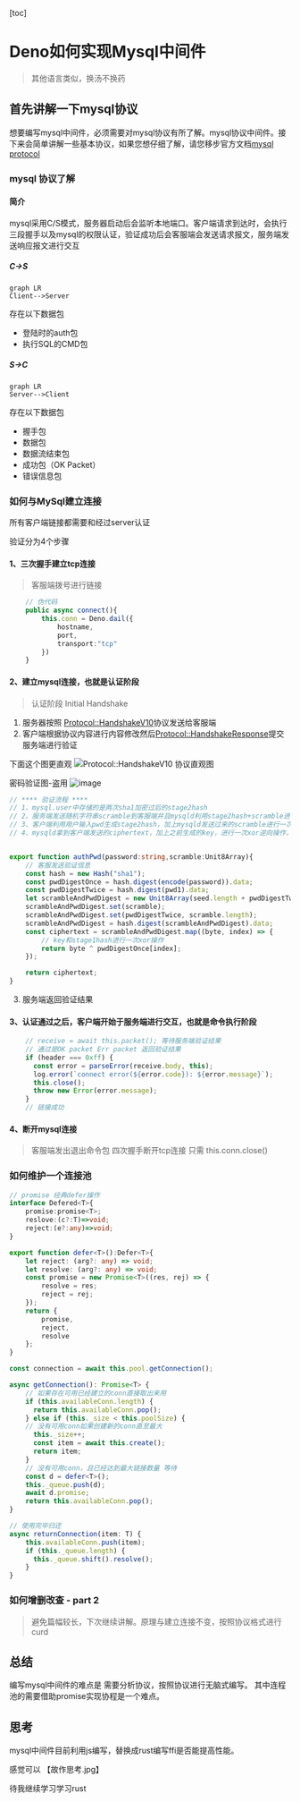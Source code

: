 [toc]
# Deno如何实现Mysql中间件
> 其他语言类似，换汤不换药

## 首先讲解一下mysql协议

想要编写mysql中间件，必须需要对mysql协议有所了解。mysql协议中间件。接下来会简单讲解一些基本协议，如果您想仔细了解，请您移步官方文档[mysql protocol](https://dev.mysql.com/doc/internals/en/client-server-protocol.html "mysql protocol")

### mysql 协议了解
#### 简介
mysql采用C/S模式，服务器启动后会监听本地端口。客户端请求到达时，会执行三段握手以及mysql的权限认证，验证成功后会客服端会发送请求报文，服务端发送响应报文进行交互

##### C->S
```
graph LR
Client-->Server
```

存在以下数据包

- 登陆时的auth包
- 执行SQL的CMD包

##### S->C
```
graph LR
Server-->Client
```

存在以下数据包

- 握手包
- 数据包
- 数据流结束包
- 成功包（OK Packet）
- 错误信息包

### 如何与MySql建立连接

所有客户端链接都需要和经过server认证

验证分为4个步骤
####  1、三次握手建立tcp连接
> 客服端拨号进行链接

```Typescript
    // 伪代码
    public async connect(){
        this.conn = Deno.dail({
            hostname,
            port,
            transport:"tcp"
        })
    }
```
####  2、建立mysql连接，也就是认证阶段

> 认证阶段 Initial Handshake 
1. 服务器按照 [Protocol::HandshakeV10](https://dev.mysql.com/doc/internals/en/connection-phase-packets.html#packet-Protocol::HandshakeV10)协议发送给客服端
2. 客户端根据协议内容进行内容修改然后[Protocol::HandshakeResponse](https://dev.mysql.com/doc/internals/en/connection-phase-packets.html#packet-Protocol::HandshakeResponse)提交服务端进行验证

下面这个图更直观
![Protocol::HandshakeV10 协议直观图](https://denoer-1255609850.cos.ap-chengdu.myqcloud.com/640.jpeg)

密码验证图-盗用
![image](https://denoer-1255609850.cos.ap-chengdu.myqcloud.com/temp/image_1ciquhe0510k4fkcj0g80l16vi9.png)

```typescript
// **** 验证流程 ****
// 1、mysql.user中存储的是两次sha1加密过后的stage2hash 
// 2、服务端发送随机字符串scramble到客服端并且mysqld利用stage2hash+scramble进行一次sha1操作，生成key。
// 3、客户端利用用户输入pwd生成stage2hash，加上mysqld发送过来的scramble进行一次sha1操作，生成和mysqld相同的key。然后再拿这个key和stage1hash进行一次xor操作，生成ciphertext，发送给mysqld
// 4、mysqld拿到客户端发送的ciphertext，加上之前生成的key，进行一次xor逆向操作，解密出stage1hash，再对stage1hash进行一次sha1操作，生成stage2hash，再拿着这个stage2hash和mysql.user表中存储的信息对比，如果一致，则此次密码认证通过。


export function authPwd(password:string,scramble:Unit8Array){
    // 客服发送验证信息
    const hash = new Hash("sha1");
    const pwdDigestOnce = hash.digest(encode(password)).data;
    const pwdDigestTwice = hash.digest(pwd1).data;
    let scrambleAndPwdDigest = new Unit8Array(seed.length + pwdDigestTwice.length);
    scrambleAndPwdDigest.set(scramble);
    scrambleAndPwdDigest.set(pwdDigestTwice, scramble.length);
    scrambleAndPwdDigest = hash.digest(scrambleAndPwdDigest).data;
    const ciphertext = scrambleAndPwdDigest.map((byte, index) => {
        // key和stage1hash进行一次xor操作
        return byte ^ pwdDigestOnce[index];
    });

    return ciphertext;
}


```

3. 服务端返回验证结果

####  3、认证通过之后，客户端开始于服务端进行交互，也就是命令执行阶段

```typescript
    // receive = await this.packet(); 等待服务端验证结果
    // 通过是OK packet Err packet 返回验证结果
    if (header === 0xff) {
      const error = parseError(receive.body, this);
      log.error(`connect error(${error.code}): ${error.message}`);
      this.close();
      throw new Error(error.message);
    } 
    // 链接成功
```


####  4、断开mysql连接
> 客服端发出退出命令包
    四次握手断开tcp连接 只需 this.conn.close()

### 如何维护一个连接池


```typescript
// promise 经典defer操作 
interface Defered<T>{
    promise:promise<T>;
    reslove:(c?:T)=>void;
    reject:(e?:any)=>void;
}

export function defer<T>():Defer<T>{
    let reject: (arg?: any) => void;
    let resolve: (arg?: any) => void;
    const promise = new Promise<T>((res, rej) => {
        resolve = res;
        reject = rej;
    });
    return {
        promise,
        reject,
        resolve
    };
}

const connection = await this.pool.getConnection(); 

async getConnection(): Promise<T> {
    // 如果存在可用已经建立的conn直接取出来用
    if (this.availableConn.length) {
      return this.availableConn.pop();
    } else if (this._size < this.poolSize) {
    // 没有可用conn如果创建新的conn直至最大
      this._size++;
      const item = await this.create();
      return item;
    }
    // 没有可用conn，且已经达到最大链接数量 等待
    const d = defer<T>();
    this._queue.push(d);
    await d.promise;
    return this.availableConn.pop();
}

// 使用完毕归还
async returnConnection(item: T) {
    this.availableConn.push(item);
    if (this._queue.length) {
      this._queue.shift().resolve();
    }
}

```

### 如何增删改查 - part 2
> 避免篇幅较长，下次继续讲解。原理与建立连接不变，按照协议格式进行curd

## 总结

编写mysql中间件的难点是 需要分析协议，按照协议进行无脑式编写。
其中连程池的需要借助promise实现协程是一个难点。


## 思考

mysql中间件目前利用js编写，替换成rust编写ffi是否能提高性能。

感觉可以 【故作思考.jpg】

待我继续学习学习rust

